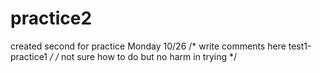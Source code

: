 # practice2
created second for practice Monday 10/26
/* write comments here  test1-practice1 */
/* not sure how to do  but no harm in trying */
